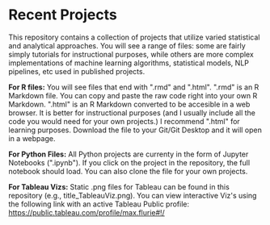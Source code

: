 # Recent Projects
This repository contains a collection of projects that utilize varied statistical and analytical approaches. You will see a range of files: some are fairly simply tutorials for instructional purposes, while others are more complex implementations of machine learning algorithms, statistical models, NLP pipelines, etc used in published projects.  

**For R files:** You will see files that end with ".rmd" and ".html". ".rmd" is an R Markdown file. You can copy and paste the raw code right into your own R Markdown. ".html" is an R Markdown converted to be accesible in a web browser. It is better for instructional purposes (and I usually include all the code you would need for your own projects.) I recommend ".html" for learning purposes. Download the file to your Git/Git Desktop and it will open in a webpage.  

**For Python Files:** All Python projects are currenty in the form of Jupyter Notebooks (".ipynb"). If you click on the project in the repository, the full notebook should load. You can also clone the file for your own projects. 

**For Tableau Vizs:** Static .png files for Tableau can be found in this repository (e.g., title_TableauViz.png). You can view interactive Viz's using the following link with an active Tableau Public profile: https://public.tableau.com/profile/max.flurie#!/ 

